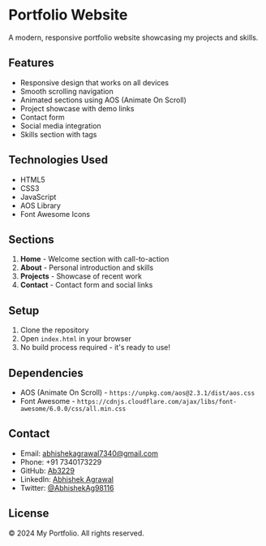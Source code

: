 # Portfolio Website

A modern, responsive portfolio website showcasing my projects and skills.

## Features

- Responsive design that works on all devices
- Smooth scrolling navigation
- Animated sections using AOS (Animate On Scroll)
- Project showcase with demo links
- Contact form
- Social media integration
- Skills section with tags

## Technologies Used

- HTML5
- CSS3
- JavaScript
- AOS Library
- Font Awesome Icons

## Sections

1. **Home** - Welcome section with call-to-action
2. **About** - Personal introduction and skills
3. **Projects** - Showcase of recent work
4. **Contact** - Contact form and social links

## Setup

1. Clone the repository
2. Open `index.html` in your browser
3. No build process required - it's ready to use!

## Dependencies

- AOS (Animate On Scroll) - `https://unpkg.com/aos@2.3.1/dist/aos.css`
- Font Awesome - `https://cdnjs.cloudflare.com/ajax/libs/font-awesome/6.0.0/css/all.min.css`

## Contact

- Email: abhishekagrawal7340@gmail.com
- Phone: +91 7340173229
- GitHub: [Ab3229](https://github.com/Ab3229)
- LinkedIn: [Abhishek Agrawal](https://www.linkedin.com/in/abhishek-agrawal-77a69632a)
- Twitter: [@AbhishekAg98116](https://twitter.com/AbhishekAg98116)

## License

© 2024 My Portfolio. All rights reserved.
